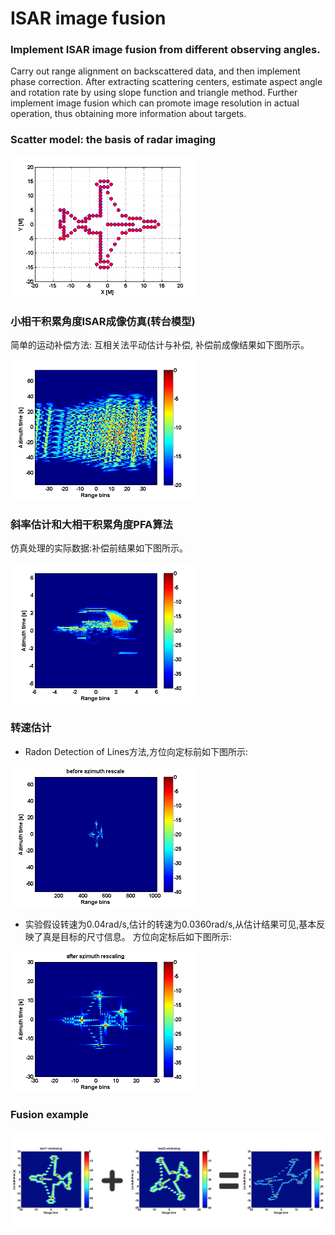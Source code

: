 # ISAR image fusion

### Implement ISAR image fusion from different observing angles.
Carry out range alignment on backscattered data, and then implement phase correction. After extracting scattering centers, estimate aspect angle and rotation rate by using slope function and triangle method. Further implement image fusion which can promote image resolution in actual operation, thus obtaining more information about targets.

### Scatter model: the basis of radar imaging
<img src="/resultimage/rangealign_phsecorrection/originalmodel.png" alt="scatter" width="300px"/>


### 小相干积累角度ISAR成像仿真(转台模型)
简单的运动补偿方法: 互相关法平动估计与补偿, 补偿前成像结果如下图所示。

<img src="/resofmid/1.png" alt="1" width="300px"/>

### 斜率估计和大相干积累角度PFA算法
仿真处理的实际数据:补偿前结果如下图所示。

<img src="/resofmid/4.png" alt="4" width="300px"/>

### 转速估计
* Radon Detection of Lines方法,方位向定标前如下图所示:

<img src="/resofmid/7.png" alt="7" width="300px"/>

* 实验假设转速为0.04rad/s,估计的转速为0.0360rad/s,从估计结果可见,基本反映了真是目标的尺寸信息。
方位向定标后如下图所示:

<img src="/resofmid/8.png" alt="8" width="300px"/>

### Fusion example
<img src="/resofmid/fusion_example.png" alt="fusion_example" width="700px"/>
